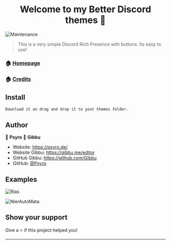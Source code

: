 <h1 align="center">Welcome to my Better Discord themes 👋</h1>
<p>
  </a>
  </a>
    <img alt="Maintenance" src="https://img.shields.io/badge/Maintained%3F-yes-green.svg" />
  </a>
  <a href="#" target="_blank">
  </a>
</p>

> This is a very simple Discord Rich Presence with buttons. Its easy to use!

### 🏠 [Homepage](https://psyro.de/)

### 🏠 [Credits](https://gibbu.me/editor/)

## Install

```sh
Download it an drag and drop it to yout themes folder.
```

## Author

👤 **Psyro**
👤 **Gibbu**

* Website: https://psyro.de/
* Website Gibbu: https://gibbu.me/editor
* GitHub Gibbu: https://github.com/Gibbu
* GitHub: [@Psyro](https://github.com/psyro770)


## Examples

![Rias](https://cdn.psyro.de/attachments/unknown.png)

![NierAutoMata](https://cdn.psyro.de/attachments/nier.png)


## Show your support

Give a ⭐️ if this project helped you!

***
